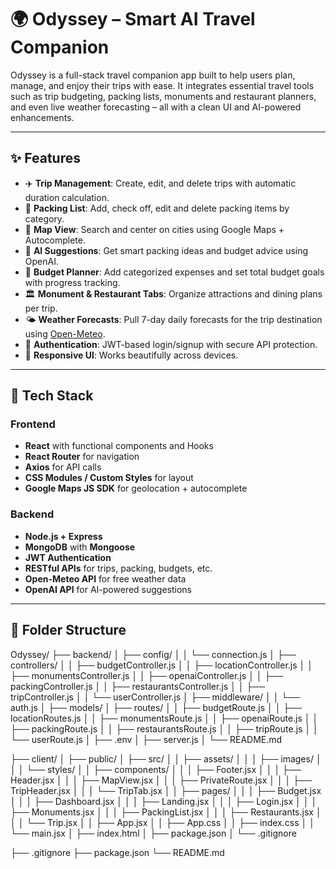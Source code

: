 # 🌍 Odyssey – Smart AI Travel Companion

Odyssey is a full-stack travel companion app built to help users plan, manage, and enjoy their trips with ease. It integrates essential travel tools such as trip budgeting, packing lists, monuments and restaurant planners, and even live weather forecasting – all with a clean UI and AI-powered enhancements.

---

## ✨ Features

- ✈️ **Trip Management**: Create, edit, and delete trips with automatic duration calculation.
- 🧳 **Packing List**: Add, check off, edit and delete packing items by category.
- 📍 **Map View**: Search and center on cities using Google Maps + Autocomplete.
- 🧠 **AI Suggestions**: Get smart packing ideas and budget advice using OpenAI.
- 💸 **Budget Planner**: Add categorized expenses and set total budget goals with progress tracking.
- 🏛 **Monument & Restaurant Tabs**: Organize attractions and dining plans per trip.
- 🌤 **Weather Forecasts**: Pull 7-day daily forecasts for the trip destination using [Open-Meteo](https://open-meteo.com/).
- 🔐 **Authentication**: JWT-based login/signup with secure API protection.
- 🔄 **Responsive UI**: Works beautifully across devices.

---

## 🧱 Tech Stack

### Frontend
- **React** with functional components and Hooks
- **React Router** for navigation
- **Axios** for API calls
- **CSS Modules / Custom Styles** for layout
- **Google Maps JS SDK** for geolocation + autocomplete

### Backend
- **Node.js + Express**
- **MongoDB** with **Mongoose**
- **JWT Authentication**
- **RESTful APIs** for trips, packing, budgets, etc.
- **Open-Meteo API** for free weather data
- **OpenAI API** for AI-powered suggestions

---

## 📁 Folder Structure
Odyssey/
├── backend/
│   ├── config/
│   │   └── connection.js
│   ├── controllers/
│   │   ├── budgetController.js
│   │   ├── locationController.js
│   │   ├── monumentsController.js
│   │   ├── openaiController.js
│   │   ├── packingController.js
│   │   ├── restaurantsController.js
│   │   ├── tripController.js
│   │   └── userController.js
│   ├── middleware/
│   │   └── auth.js
│   ├── models/
│   ├── routes/
│   │   ├── budgetRoute.js
│   │   ├── locationRoutes.js
│   │   ├── monumentsRoute.js
│   │   ├── openaiRoute.js
│   │   ├── packingRoute.js
│   │   ├── restaurantsRoute.js
│   │   ├── tripRoute.js
│   │   └── userRoute.js
│   ├── .env
│   ├── server.js
│   └── README.md

├── client/
│   ├── public/
│   ├── src/
│   │   ├── assets/
│   │   │   ├── images/
│   │   │   └── styles/
│   │   ├── components/
│   │   │   ├── Footer.jsx
│   │   │   ├── Header.jsx
│   │   │   ├── MapView.jsx
│   │   │   ├── PrivateRoute.jsx
│   │   │   ├── TripHeader.jsx
│   │   │   └── TripTab.jsx
│   │   ├── pages/
│   │   │   ├── Budget.jsx
│   │   │   ├── Dashboard.jsx
│   │   │   ├── Landing.jsx
│   │   │   ├── Login.jsx
│   │   │   ├── Monuments.jsx
│   │   │   ├── PackingList.jsx
│   │   │   ├── Restaurants.jsx
│   │   │   └── Trip.jsx
│   │   ├── App.jsx
│   │   ├── App.css
│   │   ├── index.css
│   │   └── main.jsx
│   ├── index.html
│   ├── package.json
│   └── .gitignore

├── .gitignore
├── package.json
└── README.md

